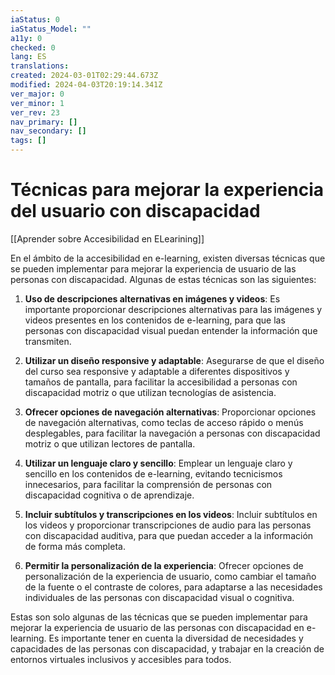 ```yaml
---
iaStatus: 0
iaStatus_Model: ""
a11y: 0
checked: 0
lang: ES
translations: 
created: 2024-03-01T02:29:44.673Z
modified: 2024-04-03T20:19:14.341Z
ver_major: 0
ver_minor: 1
ver_rev: 23
nav_primary: []
nav_secondary: []
tags: []
---
```

# Técnicas para mejorar la experiencia del usuario con discapacidad

[[Aprender sobre Accesibilidad en ELearining]]

En el ámbito de la accesibilidad en e-learning, existen diversas técnicas que se pueden implementar para mejorar la experiencia de usuario de las personas con discapacidad. Algunas de estas técnicas son las siguientes:

1. **Uso de descripciones alternativas en imágenes y videos**: Es importante proporcionar descripciones alternativas para las imágenes y videos presentes en los contenidos de e-learning, para que las personas con discapacidad visual puedan entender la información que transmiten.

2. **Utilizar un diseño responsive y adaptable**: Asegurarse de que el diseño del curso sea responsive y adaptable a diferentes dispositivos y tamaños de pantalla, para facilitar la accesibilidad a personas con discapacidad motriz o que utilizan tecnologías de asistencia.

3. **Ofrecer opciones de navegación alternativas**: Proporcionar opciones de navegación alternativas, como teclas de acceso rápido o menús desplegables, para facilitar la navegación a personas con discapacidad motriz o que utilizan lectores de pantalla.

4. **Utilizar un lenguaje claro y sencillo**: Emplear un lenguaje claro y sencillo en los contenidos de e-learning, evitando tecnicismos innecesarios, para facilitar la comprensión de personas con discapacidad cognitiva o de aprendizaje.

5. **Incluir subtítulos y transcripciones en los videos**: Incluir subtítulos en los videos y proporcionar transcripciones de audio para las personas con discapacidad auditiva, para que puedan acceder a la información de forma más completa.

6. **Permitir la personalización de la experiencia**: Ofrecer opciones de personalización de la experiencia de usuario, como cambiar el tamaño de la fuente o el contraste de colores, para adaptarse a las necesidades individuales de las personas con discapacidad visual o cognitiva.

Estas son solo algunas de las técnicas que se pueden implementar para mejorar la experiencia de usuario de las personas con discapacidad en e-learning. Es importante tener en cuenta la diversidad de necesidades y capacidades de las personas con discapacidad, y trabajar en la creación de entornos virtuales inclusivos y accesibles para todos.
